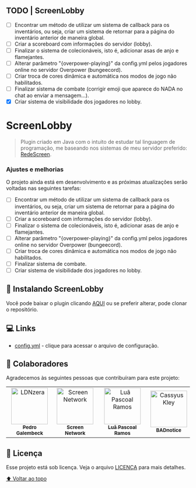 ## TODO | ScreenLobby

- [ ] Encontrar um método de utilizar um sistema de callback para os inventários, ou seja, criar um sistema de retornar para a página do inventário anterior de maneira global.
- [ ] Criar a scoreboard com informações do servidor (lobby).
- [ ] Finalizar o sistema de colecionáveis, isto é, adicionar asas de anjo e flamejantes.
- [ ] Alterar parâmetro "{overpower-playing}" da config.yml pelos jogadores online no servidor Overpower (bungeecord).
- [ ] Criar troca de cores dinâmica e automática nos modos de jogo não habilitados.
- [ ] Finalizar sistema de combate (corrigir emoji que aparece do NADA no chat ao enviar a mensagem...).
- [x] Criar sistema de visibilidade dos jogadores no lobby.

# ScreenLobby

<!---Esses são exemplos. Veja https://shields.io para outras pessoas ou para personalizar este conjunto de escudos. Você pode querer incluir dependências, status do projeto e informações de licença aqui--->

[//]: # (![GitHub repo size]&#40;https://img.shields.io/github/repo-size/iuricode/README-template?style=for-the-badge&#41;)

[//]: # (![GitHub language count]&#40;https://img.shields.io/github/languages/count/iuricode/README-template?style=for-the-badge&#41;)

[//]: # (![GitHub forks]&#40;https://img.shields.io/github/forks/iuricode/README-template?style=for-the-badge&#41;)

[//]: # (![Bitbucket open issues]&#40;https://img.shields.io/bitbucket/issues/iuricode/README-template?style=for-the-badge&#41;)

[//]: # (![Bitbucket open pull requests]&#40;https://img.shields.io/bitbucket/pr-raw/iuricode/README-template?style=for-the-badge&#41;)

<!---<img src="exemplo-image.png" alt="exemplo imagem">--->

> Plugin criado em Java com o intuito de estudar tal linguagem de programação, me baseando nos sistemas de meu servidor preferido: [RedeScreen](https://discord.redescreen.com).

### Ajustes e melhorias

O projeto ainda está em desenvolvimento e as próximas atualizações serão voltadas nas seguintes tarefas:

- [ ] Encontrar um método de utilizar um sistema de callback para os inventários, ou seja, criar um sistema de retornar para a página do inventário anterior de maneira global.
- [ ] Criar a scoreboard com informações do servidor (lobby).
- [ ] Finalizar o sistema de colecionáveis, isto é, adicionar asas de anjo e flamejantes.
- [ ] Alterar parâmetro "{overpower-playing}" da config.yml pelos jogadores online no servidor Overpower (bungeecord).
- [ ] Criar troca de cores dinâmica e automática nos modos de jogo não habilitados.
- [ ] Finalizar sistema de combate.
- [ ] Criar sistema de visibilidade dos jogadores no lobby.

[//]: # (## 💻 Compatibilidade)

[//]: # ()
[//]: # (* Minecraft 1.8.8)

## 🚀 Instalando ScreenLobby

Você pode baixar o plugin clicando [AQUI](https://github.com/LDNzera/ScreenLobby/releases) ou se preferir alterar, pode clonar o repositório.

## 💻 Links

- [config.yml](https://github.com/LDNzera/ScreenLobby/blob/master/src/main/resources/config.yml) - clique para acessar o arquivo de configuração.

[//]: # (## 📫 Contribuindo para ScreenLobby)

[//]: # (<!---Se o seu README for longo ou se você tiver algum processo ou etapas específicas que deseja que os contribuidores sigam, considere a criação de um arquivo CONTRIBUTING.md separado--->)

[//]: # (Para contribuir com ScreenLobby, siga estas etapas:)

[//]: # ()
[//]: # (1. Bifurque este repositório.)

[//]: # (2. Crie um branch: `git checkout -b <nome_branch>`.)

[//]: # (3. Faça suas alterações e confirme-as: `git commit -m '<mensagem_commit>'`)

[//]: # (4. Envie para o branch original: `git push origin <nome_do_projeto> / <local>`)

[//]: # (5. Crie a solicitação de pull.)

[//]: # (Como alternativa, consulte a documentação do GitHub em [como criar uma solicitação pull]&#40;https://help.github.com/en/github/collaborating-with-issues-and-pull-requests/creating-a-pull-request&#41;.)

## 🤝 Colaboradores

Agradecemos às seguintes pessoas que contribuíram para este projeto:

<table>
  <tr>
    <td align="center">
      <a href="#">
        <img src="https://avatars.githubusercontent.com/u/51977156?v=4" width="100px;" alt="LDNzera"/><br>
        <sub>
          <b>Pedro Galembeck</b>
        </sub>
      </a>
    </td>
    <td align="center">
      <a href="#">
        <img src="https://avatars.githubusercontent.com/u/64279993?s=200&v=4" width="100px;" alt="Screen Network"/><br>
        <sub>
          <b>Screen Network</b>
        </sub>
      </a>
    </td>
    <td align="center">
      <a href="#">
        <img src="https://avatars.githubusercontent.com/u/55550262?v=4" width="100px;" alt="Luã Pascoal Ramos"/><br>
        <sub>
          <b>Luã Pascoal Ramos</b>
        </sub>
      </a>
    </td>
    <td align="center">
      <a href="#">
        <img src="https://avatars.githubusercontent.com/u/73367676?v=4" width="100px;" alt="Cassyus Kley"/><br>
        <sub>
          <b>BADnotice</b>
        </sub>
      </a>
    </td>
  </tr>
</table>


[//]: # (## 😄 Seja um dos contribuidores<br>)

[//]: # ()
[//]: # (Quer fazer parte desse projeto? Clique [AQUI]&#40;CONTRIBUTING.md&#41; e leia como contribuir.)

## 📝 Licença

Esse projeto está sob licença. Veja o arquivo [LICENÇA](LICENSE) para mais detalhes.

[⬆ Voltar ao topo](#ScreenLobby)<br>
